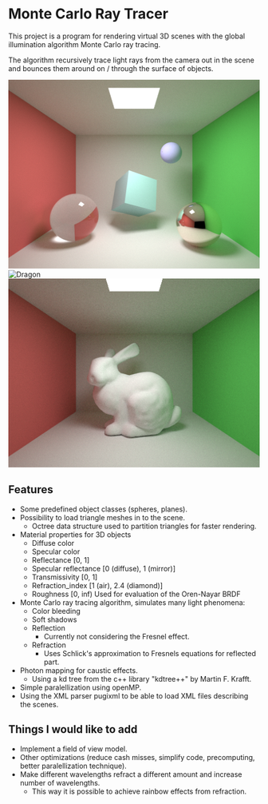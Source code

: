 # Monte Carlo Ray Tracer

This project is a program for rendering virtual 3D scenes with the global illumination algorithm Monte Carlo ray tracing.

The algorithm recursively trace light rays from the camera out in the scene and bounces them around on / through the surface of objects.

![](data/rendered_images/rendered_image.png "Rendered image")
![](data/rendered_images/dragon.png "Dragon")
![](data/rendered_images/bunny.png "Bunny")

## Features

* Some predefined object classes (spheres, planes).
* Possibility to load triangle meshes in to the scene.
	* Octree data structure used to partition triangles for faster rendering.
* Material properties for 3D objects
	* Diffuse color
	* Specular color
	* Reflectance [0, 1]
	* Specular reflectance [0 (diffuse), 1 (mirror)]
	* Transmissivity [0, 1]
	* Refraction_index [1 (air), 2.4 (diamond)]
	* Roughness [0, inf) Used for evaluation of the Oren-Nayar BRDF
* Monte Carlo ray tracing algorithm, simulates many light phenomena:
	* Color bleeding
	* Soft shadows
	* Reflection
		* Currently not considering the Fresnel effect.
	* Refraction
		* Uses Schlick's approximation to Fresnels equations for reflected part.
* Photon mapping for caustic effects.
	* Using a kd tree from the c++ library "kdtree++" by Martin F. Krafft.
* Simple paralellization using openMP.
* Using the XML parser pugixml to be able to load XML files describing the scenes.

## Things I would like to add

* Implement a field of view model.
* Other optimizations (reduce cash misses, simplify code, precomputing, better paralellization technique).
* Make different wavelengths refract a different amount and increase number of wavelengths.
	* This way it is possible to achieve rainbow effects from refraction.